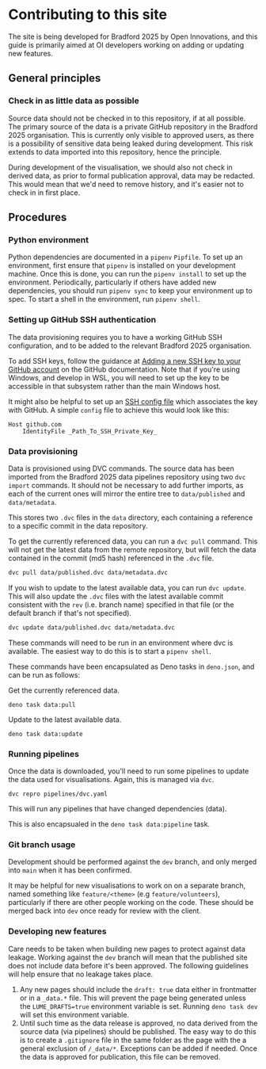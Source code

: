 # Contributing to this site

The site is being developed for Bradford 2025 by Open Innovations, and this
guide is primarily aimed at OI developers working on adding or updating new
features.

## General principles

### Check in as little data as possible

Source data should not be checked in to this repository, if at all possible. The
primary source of the data is a private GitHub repository in the Bradford 2025
organisation. This is currently only visible to approved users, as there is a
possibility of sensitive data being leaked during development. This risk extends
to data imported into this repository, hence the principle.

During development of the visualisation, we should also not check in derived
data, as prior to formal publication approval, data may be redacted. This would
mean that we'd need to remove history, and it's easier not to check in in first
place.

## Procedures

### Python environment

Python dependencies are documented in a `pipenv` `Pipfile`. To set up an
environment, first ensure that `pipenv` is installed on your development
machine. Once this is done, you can run the `pipenv install` to set up the
environment. Periodically, particularly if others have added new dependencies,
you should run `pipenv sync` to keep your environment up to spec. To start a
shell in the environment, run `pipenv shell`.

### Setting up GitHub SSH authentication

The data provisioning requires you to have a working GitHub SSH configuration,
and to be added to the relevant Bradford 2025 organisation.

To add SSH keys, follow the guidance at
[Adding a new SSH key to your GitHub account](https://docs.github.com/en/authentication/connecting-to-github-with-ssh/adding-a-new-ssh-key-to-your-github-account)
on the GitHub documentation. Note that if you're using Windows, and develop in
WSL, you will need to set up the key to be accessible in that subsystem rather
than the main Windows host.

It might also be helpful to set up an
[SSH config file](https://linuxize.com/post/using-the-ssh-config-file/) which
associates the key with GitHub. A simple `config` file to achieve this would
look like this:

```
Host github.com
    IdentityFile _Path_To_SSH_Private_Key_
```

### Data provisioning

Data is provisioned using DVC commands. The source data has been imported from
the Bradford 2025 data pipelines repository using two `dvc import` commands. It
should not be necessary to add further imports, as each of the current ones will
mirror the entire tree to `data/published` and `data/metadata`.

This stores two `.dvc` files in the `data` directory, each containing a
reference to a specific commit in the data repository.

To get the currently referenced data, you can run a `dvc pull` command. This
will not get the latest data from the remote repository, but will fetch the data
contained in the commit (md5 hash) referenced in the `.dvc` file.

```sh
dvc pull data/published.dvc data/metadata.dvc
```

If you wish to update to the latest available data, you can run `dvc update`.
This will also update the `.dvc` files with the latest available commit
consistent with the `rev` (i.e. branch name) specified in that file (or the
default branch if that's not specified).

```sh
dvc update data/published.dvc data/metadata.dvc
```

These commands will need to be run in an environment where dvc is available. The
easiest way to do this is to start a `pipenv shell`.

These commands have been encapsulated as Deno tasks in `deno.json`, and can be
run as follows:

Get the currently referenced data.

```
deno task data:pull
```

Update to the latest available data.

```
deno task data:update
```

### Running pipelines

Once the data is downloaded, you'll need to run some pipelines to update the
data used for visualisations. Again, this is managed via `dvc`.

```
dvc repro pipelines/dvc.yaml
```

This will run any pipelines that have changed dependencies (data).

This is also encapsualed in the `deno task data:pipeline` task.

### Git branch usage

Development should be performed against the `dev` branch, and only merged into
`main` when it has been confirmed.

It may be helpful for new visualisations to work on on a separate branch, named
something like `feature/<theme>` (e.g `feature/volunteers`), particularly if
there are other people working on the code. These should be merged back into
`dev` once ready for review with the client.

### Developing new features

Care needs to be taken when building new pages to protect against data leakage.
Working against the `dev` branch will mean that the published site does not
include data before it's been approved. The following guidelines will help
ensure that no leakage takes place.

1. Any new pages should include the `draft: true` data either in frontmatter or
   in a `_data.*` file. This will prevent the page being generated unless the
   `LUME_DRAFTS=true` environment variable is set. Running `deno task dev` will
   set this environment variable.
2. Until such time as the data release is approved, no data derived from the
   source data (via pipelines) should be published. The easy way to do this is
   to create a `.gitignore` file in the same folder as the page with the a
   general exclusion of `/_data/*`. Exceptions can be added if needed. Once the
   data is approved for publication, this file can be removed.
